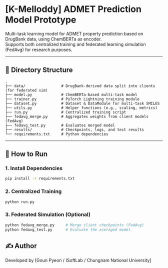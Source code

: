 # [K-Melloddy] ADMET Prediction Model Prototype

Multi-task learning model for ADMET property prediction based on DrugBank data, using ChemBERTa as encoder.  
Supports both centralized training and federated learning simulation (FedAvg) for research purposes.

---

## 📂 Directory Structure
```
.
├── data/                # DrugBank-derived data split into clients (for federated sim)
├── model.py             # ChemBERTa-based multi-task model
├── trainer.py           # PyTorch Lightning training module
├── dataset.py           # Dataset & DataModule for multi-task SMILES
├── utils.py             # Helper functions (e.g., scaling, metrics)
├── run.py               # Centralized training script
├── fedavg_merge.py      # Aggregates weights from client models (FedAvg)
├── fedavg_test.py       # Evaluates merged model
├── results/             # Checkpoints, logs, and test results
└── requirements.txt     # Python dependencies
```
---

## 🚀 How to Run

### 1. Install Dependencies
```bash
pip install -r requirements.txt
```

### 2. Centralized Training
```bash
python run.py
```

### 3. Federated Simulation (Optional)
```bash
python fedavg_merge.py     # Merge client checkpoints (FedAvg)
python fedavg_test.py      # Evaluate the averaged model
```

## ✍️ Author

Developed by [Goun Pyeon / ISoftLab / Chungnam National University]